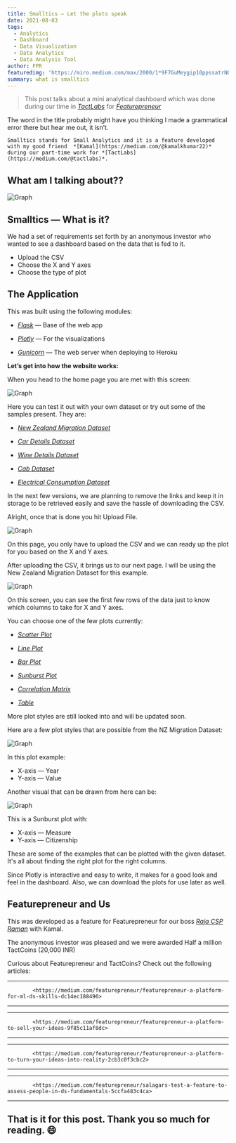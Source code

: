 ```yaml
---
title: Smalltics — Let the plots speak
date: 2021-08-03
tags: 
  - Analytics
  - Dashboard
  - Data Visualization
  - Data Analytics
  - Data Analysis Tool
author: FPR
featuredimg: 'https://miro.medium.com/max/2000/1*9F7GuMeygip10ppssatrNQ.jpeg'
summary: what is smalltics
---
```


> This post talks about a mini analytical dashboard which was done during our time in  *[TactLabs](https://medium.com/@tactlabs)* for *[Featurepreneur](https://medium.com/featurepreneur)*

The word in the title probably might have you thinking I made a grammatical error there but hear me out, it isn’t.

`Smalltics stands for Small Analytics and it is a feature developed with my good friend  *[Kamal](https://medium.com/@kamalkhumar22)* during our part-time work for *[TactLabs](https://medium.com/@tactlabs)*.`

## **What am I talking about??**

![Graph](https://miro.medium.com/max/1400/1*KY5c65SqqdW4FJYJN22D8Q.jpeg)

## **Smalltics — What is it?**

We had a set of requirements set forth by an anonymous investor who wanted to see a dashboard based on the data that is fed to it.

- Upload the CSV
- Choose the X and Y axes
- Choose the type of plot

## **The Application**

This was built using the following modules:

- *[Flask](https://flask.palletsprojects.com/)* — Base of the web app

- *[Plotly](https://plotly.com/)* — For the visualizations

- *[Gunicorn](https://gunicorn.org/)* — The web server when deploying to Heroku

**Let’s get into how the website works:**

When you head to the home page you are met with this screen:


![Graph](https://miro.medium.com/max/2000/1*70nmMI4e-7rfBREDSPbLfw.png)

Here you can test it out with your own dataset or try out some of the samples present. They are:

- *[New Zealand Migration Dataset](https://docs.google.com/spreadsheets/d/1yhdhAvCzNwSCbnL8lhHvMUQEUFBJp7J70PI_Uz_wNDk/edit?usp=sharing)* 

- *[Car Details Dataset](https://docs.google.com/spreadsheets/d/1SXZpWKoLS2X-SdTfg265IUWE6sejSHzO0z539w7ER1I/edit?usp=sharing)*
 
- *[Wine Details Dataset](https://docs.google.com/spreadsheets/d/1VIqsRZYJ-xvOZxLhbUu_uCEl_x16UCQc3zX3NaAbbZo/edit?usp=sharing)*
 
- *[Cab Dataset](https://docs.google.com/spreadsheets/d/1iRv_YhOqWpQYv3fbZRa9TPmRr0l8PhreyRZswFitk2s/edit?usp=sharing)*
 
- *[Electrical Consumption Dataset](https://docs.google.com/spreadsheets/d/1Yo9Qovq3GQNMBaLJzGZHYwzitHH_G2F8H4kWJfVzKfU/edit?usp=sharing)*

In the next few versions, we are planning to remove the links and keep it in storage to be retrieved easily and save the hassle of downloading the CSV.

Alright, once that is done you hit Upload File. 

![Graph](https://miro.medium.com/max/2000/1*85z7p4Ii1QlrzRYZTHwJYA.png)

On this page, you only have to upload the CSV and we can ready up the plot for you based on the X and Y axes.

After uploading the CSV, it brings us to our next page. I will be using the New Zealand Migration Dataset for this example.

![Graph](https://miro.medium.com/max/2000/1*m1sLLSR1MUM1cD5DqSc-AA.png)

On this screen, you can see the first few rows of the data just to know which columns to take for X and Y axes.

You can choose one of the few plots currently:

- *[Scatter Plot](https://plotly.com/python/line-and-scatter/)* 

- *[Line Plot](https://plotly.com/python/line-charts/)* 

- *[Bar Plot](https://plotly.com/python/bar-charts/)*
 
- *[Sunburst Plot](https://plotly.com/python/sunburst-charts/)* 

- *[Correlation Matrix](https://plotly.com/python/splom/)* 

- *[Table](https://plotly.com/python/table/)* 

More plot styles are still looked into and will be updated soon.

Here are a few plot styles that are possible from the NZ Migration Dataset:

![Graph](https://miro.medium.com/max/2000/1*mD4nWSYcBQJl7Lf6u1LQBw.png)

In this plot example:

- X-axis — Year
- Y-axis — Value

Another visual that can be drawn from here can be:

![Graph](https://miro.medium.com/max/2000/1*EeAcCqJZWaN65sr7iEofbA.png)

This is a Sunburst plot with:

- X-axis — Measure
- Y-axis — Citizenship

These are some of the examples that can be plotted with the given dataset. It's all about finding the right plot for the right columns.

Since Plotly is interactive and easy to write, it makes for a good look and feel in the dashboard. Also, we can download the plots for use later as well.

## **Featurepreneur and Us**

This was developed as a feature for Featurepreneur for our boss *[Raja CSP Raman](https://medium.com/@rajacsp)* with Kamal.

The anonymous investor was pleased and we were awarded Half a million TactCoins (20,000 INR)

Curious about Featurepreneur and TactCoins? Check out the following articles:

-------------------------------------------------------------------
                                                                 
            <https://medium.com/featurepreneur/featurepreneur-a-platform-for-ml-ds-skills-dc14ec188496>                 

-------------------------------------------------------------------


-------------------------------------------------------------------
                                                                 
            <https://medium.com/featurepreneur/featurepreneur-a-platform-to-sell-your-ideas-9f85c11af8dc>                 

-------------------------------------------------------------------


-------------------------------------------------------------------
                                                                 
            <https://medium.com/featurepreneur/featurepreneur-a-platform-to-turn-your-ideas-into-reality-2cb3c0f3cbc2>                 

-------------------------------------------------------------------


-------------------------------------------------------------------
                                                                 
            <https://medium.com/featurepreneur/salagars-test-a-feature-to-assess-people-in-ds-fundamentals-5ccfa483c4ca>                 

-------------------------------------------------------------------

## **That is it for this post. Thank you so much for reading. 😄**





